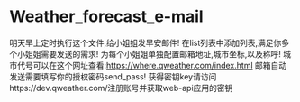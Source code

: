 # Weather_forecast_e-mail
明天早上定时执行这个文件,给小姐姐发早安邮件!
在list列表中添加列表,满足你多个小姐姐需要发送的需求!
为每个小姐姐单独配置邮箱地址,城市坐标,以及称呼!
城市代号可以在这个网址查看:https://where.qweather.com/index.html
邮箱自动发送需要填写你的授权密码send_pass!
获得密钥key请访问https://dev.qweather.com/注册账号并获取web-api应用的密钥
